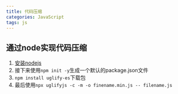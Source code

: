 ```yaml
---
title: 代码压缩
categories: JavaScript
tags: js
---
```


## 通过node实现代码压缩

1. [安装nodejs](https://nodejs.org/en/)
2. 接下来使用`npm init -y`生成一个默认的package.json文件
3. `npm install uglify-es`下载包
4. 最后使用`npx uglifyjs -c -m -o finename.min.js -- filename.js`